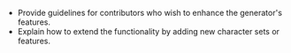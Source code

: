 - Provide guidelines for contributors who wish to enhance the generator's features.
- Explain how to extend the functionality by adding new character sets or features.